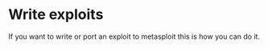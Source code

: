 # Write exploits

If you want to write or port an exploit to metasploit this is how you can do it.



